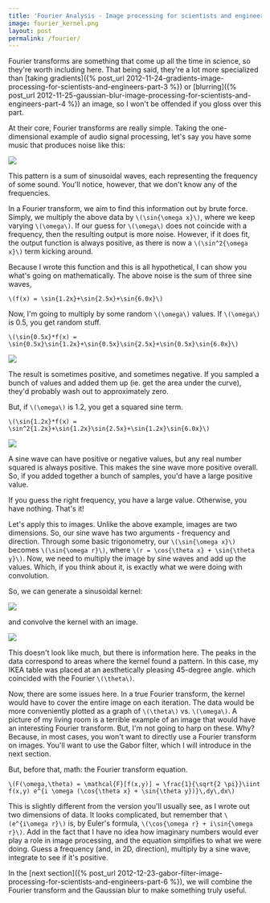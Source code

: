 ```yaml
---
title: 'Fourier Analysis - Image processing for scientists and engineers, Part 5'
image: fourier_kernel.png
layout: post
permalink: /fourier/
---
```

Fourier transforms are something that come up all the time in science, so they're
worth including here. That being said, they're a lot more specialized than
[taking gradients]({% post_url 2012-11-24-gradients-image-processing-for-scientists-and-engineers-part-3 %})
or [blurring]({% post_url 2012-11-25-gaussian-blur-image-processing-for-scientists-and-engineers-part-4 %})
an image, so I won't be offended if you gloss over this part.

At their core, Fourier transforms are really simple. Taking the one-dimensional
example of audio signal processing, let's say you have some music that produces
noise like this:

![](/img/sinusoid_raw.png)

This pattern is a sum of sinusoidal waves, each representing the frequency of
some sound. You'll notice, however, that we don't know any of the frequencies.

In a Fourier transform, we aim to find this information out by brute force. Simply,
we multiply the above data by `\(\sin{\omega x}\)`, where we keep varying `\(\omega\)`.
If our guess for `\(\omega\)` does not coincide with a frequency, then the resulting
output is more noise. However, if it does fit, the output function is always positive,
as there is now a `\(\sin^2{\omega x}\)` term kicking around.

Because I wrote this function and this is all hypothetical, I can show you what's
going on mathematically. The above noise is the sum of three sine waves,

`\(f(x) = \sin{1.2x}+\sin{2.5x}+\sin{6.0x}\)`

Now, I'm going to multiply by some random `\(\omega\)` values. If `\(\omega\)`
is 0.5, you get random stuff.

`\(\sin{0.5x}*f(x) = \sin{0.5x}\sin{1.2x}+\sin{0.5x}\sin{2.5x}+\sin{0.5x}\sin{6.0x}\)`

![](/img/sinusoid_out_of_phase.png)

The result is sometimes positive, and sometimes negative. If you sampled a bunch
of values and added them up (ie. get the area under the curve), they'd probably
wash out to approximately zero.

But, if `\(\omega\)` is 1.2, you get a squared sine term.

`\(\sin{1.2x}*f(x) = \sin^2{1.2x}+\sin{1.2x}\sin{2.5x}+\sin{1.2x}\sin{6.0x}\)`

![](/img/sinusoid_in_phase.png)

A sine wave can have positive or negative values, but any real number squared
is always positive. This makes the sine wave more positive overall. So, if you
added together a bunch of samples, you'd have a large positive value.

If you guess the right frequency, you have a large value. Otherwise, you have
nothing. That's it!

Let's apply this to images. Unlike the above example, images are two dimensions.
So, our sine wave has two arguments - frequency and direction. Through some basic
trigonometry, our `\(\sin{\omega x}\)` becomes `\(\sin{\omega r}\)`, where
`\(r = \cos{\theta x} + \sin{\theta y}\)`. Now, we need to multiply the image
by sine waves and add up the values. Which, if you think about it, is exactly
what we were doing with convolution.

So, we can generate a sinusoidal kernel:

![](/img/fourier_kernel.png)

and convolve the kernel with an image.

![](/img/fourier_room.png)

This doesn't look like much, but there is information here. The peaks in the data
correspond to areas where the kernel found a pattern. In this case, my IKEA table
was placed at an aesthetically pleasing 45-degree angle. which coincided with the
Fourier `\(\theta\)`.

Now, there are some issues here. In a true Fourier transform, the kernel would
have to cover the entire image on each iteration. The data would be more conveniently
plotted as a graph of `\(\theta\)` vs. `\(\omega\)`. A picture of my living room
is a terrible example of an image that would have an interesting Fourier transform.
But, I'm not going to harp on these. Why? Because, in most cases, you won't want
to directly use a Fourier transform on images. You'll want to use the Gabor filter,
which I will introduce in the next section.

But, before that, math: the Fourier transform equation.

`\(F(\omega,\theta) = \mathcal{F}[f(x,y)] = \frac{1}{\sqrt{2 \pi}}\iint f(x,y) e^{i \omega (\cos{\theta x} + \sin{\theta y})}\,dy\,dx\)`

This is slightly different from the version you'll usually see, as I wrote out
two dimensions of data. It looks complicated, but remember that `\(e^{i\omega r}\)`
is, by Euler's formula, `\(\cos{\omega r} + i\sin{\omega r}\)`. Add in the fact
that I have no idea how imaginary numbers would ever play a role in image
processing, and the equation simplifies to what we were doing. Guess a frequency
(and, in 2D, direction), multiply by a sine wave, integrate to see if it's positive.

In the [next section]({% post_url 2012-12-23-gabor-filter-image-processing-for-scientists-and-engineers-part-6 %}),
we will combine the Fourier transform and the Gaussian blur to make something
truly useful.
